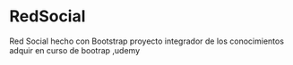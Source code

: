 # RedSocial
Red Social hecho con Bootstrap
 proyecto integrador de los conocimientos adquir en curso de bootrap ,udemy 
